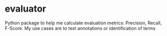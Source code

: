 # evaluator
Python package to help me calculate evaluation metrics: Precision, Recall, F-Score. My use cases are to test annotations or identification of terms
